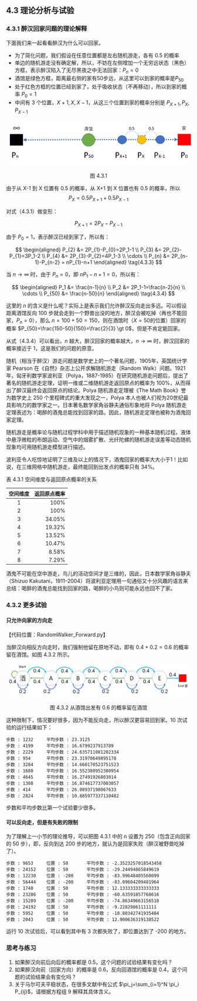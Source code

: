 
## 4.3 理论分析与试验

### 4.3.1 醉汉回家问题的理论解释

下面我们来一起看看醉汉为什么可以回家。

- 为了简化问题，我们假设在任意位置都是左右随机游走，各有 0.5 的概率
- 单边的随机游走没有确定解，所以，不妨在左侧增加一个无穷远状态（黑色）方框，表示醉汉陷入了无尽黑夜之中无法回家：$P_n = 0$
- 酒馆是绿色方框，距离最右侧的家有50步远，从这里可以到家的概率是$P_{50}$
- 处于红色方框的位置已经到家了，处于吸收状态（不再移动），所以到家的概率 $P_0=1$
- 中间有 3 个位置，$X+1,X,X-1$，从这三个位置到家的概率分别是 $P_{X+1},P_{X},P_{X-1}$

<center>
<img src="./img/RandomWalker-3.png" width="600">

图 4.3.1
</center>

由于从 X-1 到 X 位置有 0.5 的概率，从 X+1 到 X 位置也有 0.5 的概率，所以 
$$
P_X = 0.5P_{X+1}+0.5P_{X-1} \tag{4.3.1}
$$

对式（4.3.1）做变形：

$$
P_{X+1} = 2P_{X}-P_{X-1} \tag{4.3.2}
$$

由于 $P_0 = 1$，表示醉汉已经到家了，所以有：

$$
\begin{aligned}
P_{2} &= 2P_{1}-P_{0}=2P_1-1
\\
P_{3} &= 2P_{2}-P_{1}=3P_1-2
\\
P_{4} &= 2P_{3}-P_{2}=4P_1-3
\\
\cdots
\\
P_{n} &= 2P_{n-1}-P_{n-2} = nP_{1}-n+1
\end{aligned}
\tag{4.3.3}
$$

当 $n \to \infty$ 时，由于 $P_n=0$，即 $nP_1-n+1=0$，所以有：

$$
\begin{aligned}
P_1 &= \frac{n-1}{n}
\\
P_2 &= 2P_1-1=\frac{n-2}{n}
\\
\cdots
\\
P_{50} &= \frac{n-50}{n} 
\end{aligned}
\tag{4.3.4}
$$

这里的 $n$ 的含义是什么呢？实际上是表示我们允许醉汉反向走出多远。可以假设距离酒馆反向 100 步就会走到一个野兽出没的地方，醉汉会被吃掉（再也不能回家，$P_n=0$），那么 $n = 100 + 50=150$，则在酒馆时（$X=50$的位置）回家的概率 $P_{50}=\frac{150-50}{150}=\frac{2}{3} \gt 0$，但是不肯定能回家。

从式（4.3.4）可以看出，$n$ 越大，醉汉回家的概率越大，$n \to \infty$ 时，醉汉回家的概率接近于 1，这是我们的问题的原意。


随机（相当于醉汉）游走问题是数学史上的一个著名问题，1905年，英国统计学家 Pearson 在《自然》杂志上公开求解随机游走（Random Walk）问题。1921年，匈牙利数学家波利亚（Polya，1887-1985）在研究随机游走问题后，提出了著名的随机游走定理，证明一维或二维随机游走返回原点的概率为 100%，从而得出了醉汉最终会返回原点的结论。Polya 随机游走定理被《The Math Book》誉为数学史上 250 个里程碑式的重大发现之一，Polya 本人也被人们视为20世纪最具影响力的数学家之一。日本著名数学家角谷静夫通俗形象地将 Polya 随机游走定理表述为：喝醉的酒鬼总能找到回家的路。因此，随机游走定理也被称为酒鬼回家定理。

随机游走是概率论与随机过程学科中用于描述随机现象的一种基本随机过程。液体中悬浮微粒的布朗运动、空气中的烟雾扩散、光纤陀螺的随机游走误差等动态随机现象均可用随机游走模型进行描述。

波利亚令人吃惊地证明了三维及以上的情况下，酒鬼回家的概率大大小于1！比如说，在三维网格中随机游走，最终能回到出发点的概率只有 34%。

表 4.3.1 空间维度与返回原点概率的关系

|空间维度|返回原点概率|
|:-:|-:|
|1|100%|
|2|100%|
|3|34.05%|
|4|19.32%|
|5|13.52%|
|6|10.47%|
|7|8.58%|
|8|7.29%|

酒鬼不可能在空中游走，鸟儿的活动空间才是三维的，因此，日本数学家角谷静夫（Shizuo Kakutani，1911–2004）将波利亚定理用一句通俗又十分风趣的语言来总结：喝醉的酒鬼总能找到回家的路，喝醉的小鸟则可能永远也回不了家。

### 4.3.2 更多试验

#### 只允许向家的方向走

【代码位置：RandomWalker_Forward.py】

当醉汉向相反方向走时，我们强制他留在原地不动，即有 $0.4+0.2=0.6$ 的概率留在酒馆。如图 4.3.2 所示。

<center>
<img src="./img/RandomWalker-4.png">

图 4.3.2 从酒馆出发有 0.6 的概率留在酒馆
</center>

这种限制下，情况要好很多，因为不能反向走，所以醉汉更容易回到家。10 次试验的运行结果如下：

```
步数 : 1232     平均步数 : 23.3125
步数 : 4199     平均步数 : 16.6799237913789
步数 : 2229     平均步数 : 24.635711081202334
步数 : 954      平均步数 : 23.31970649895178
步数 : 3284     平均步数 : 14.660170523751523
步数 : 1680     平均步数 : 16.552380952380954
步数 : 4645     平均步数 : 16.27491926803014
步数 : 1308     平均步数 : 16.874617737003057
步数 : 414      平均步数 : 26.08937198067633
步数 : 2824     平均步数 : 10.885977337110482
```

步数和平均步数比第一个试验要少很多。

#### 可以反向走，但是有失败的限制

为了理解上一小节的理论推导，可以把图 4.3.1 中的 n 设置为 250（包含正向回家的 50 步），即，反向到达 200 步的地方，就认为是回家失败（醉汉被野兽吃掉了）。

```
步数 : 9653     位置 : 50       平均步数 : -2.3523257018543458
步数 : 24152    位置 : 50       平均步数 : -29.24494865849619
步数 : 12230    位置 : -200     平均步数 : -83.99648405560099
步数 : 56444    位置 : -200     平均步数 : -83.09604209481964
步数 : 1740     位置 : 50       平均步数 : 12.133333333333333
步数 : 23286    位置 : 50       平均步数 : -60.63591857768616
步数 : 15289    位置 : -200     平均步数 : -74.86349663156518
步数 : 24192    位置 : 50       平均步数 : -9.22829861111111
步数 : 5952     位置 : 50       平均步数 : -18.80342741935484
步数 : 2043     位置 : 50       平均步数 : 12.900636319138522
```
运行 10 次试验后，可以看到其中有 3 次都失败了，即位置达到了 -200 的地方。


### 思考与练习

1. 如果醉汉向前后向后的概率都是 0.5，这个问题的试验结果有变化吗？
2. 如果醉汉向前（回家方向）的概率是 0.6，反向回酒馆的概率是 0.4，这个问题的试验结果会有变化吗？
3. 关于马尔可夫平稳状态，在很多文献中有公式 $\pi_j=\sum_{i=1}^N \pi_i P_{ij}$，请根据方程组 9 解释其具体含义。
